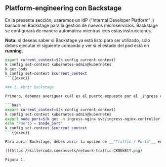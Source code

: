 ## Platform-engineering con Backstage

En la presente sección, usaremos un IdP ("Internal Developer Platform"_) basado en Backstage para la gestión de nuevos microservicios. Backstage se configurará de manera automática mientras lees estas instrucciones. 

__Nota:__ si deseas saber si Backstage ya está listo para ser utilizado, sólo debes ejecutar el siguiente comando y ver si el estado del pod está en __running__.

```bash
export current_context=$(k config current-context)
k config set-context kubernetes-admin@kubernetes
k get pods
k config set-context $current_context
```{{exec}}

### 1. Abrir Backstage

Primero, debemos averiguar cuál es el puerto expuesto por el _ingress controller_ (Nginx). Este puerto varía de una sesión a otra, por lo que deberás averiguarlo ejecutando el siguiente comando.

```bash
export current_context=$(k config current-context)
k config set-context kubernetes-admin@kubernetes
export node_port=$(k get -n ingress-nginx svc/ingress-nginx-controller -o jsonpath="{.items[0].spec.ports[0].nodePort}")
echo "Puerto = $node_port"
k config set-context $current_context
```{{exec}}

Para abrir Backstage, debes abrir la opción de __"Traffic / Ports"__ en la sección de configuración, como se muestra en la Figura 1.

[](https://killercoda.com/assets/network-traffic-CK8NkBtY.png)

Figura 1. 
